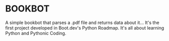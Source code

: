 # BOOKBOT
A simple bookbot that parses a .pdf file and returns data about it... It's the first project developed in Boot.dev's Python Roadmap.
It's all about learning Python and Pythonic Coding.